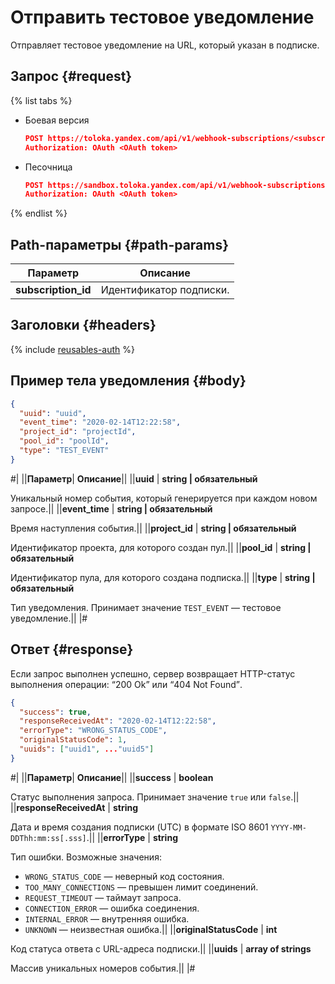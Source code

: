 # Отправить тестовое уведомление

Отправляет тестовое уведомление на URL, который указан в подписке.

## Запрос {#request}

{% list tabs %}

- Боевая версия

  ```json
  POST https://toloka.yandex.com/api/v1/webhook-subscriptions/<subscription_id>/test
  Authorization: OAuth <OAuth token>
  ```

- Песочница

  ```json
  POST https://sandbox.toloka.yandex.com/api/v1/webhook-subscriptions/<subscription_id>/test
  Authorization: OAuth <OAuth token>
  ```

{% endlist %}

## Path-параметры {#path-params}

Параметр | Описание
----- | -----
**subscription_id** | Идентификатор подписки.


## Заголовки {#headers}

{% include [reusables-auth](../_includes/reusables/id-reusables/auth.md) %}


## Пример тела уведомления {#body}

```json
{
  "uuid": "uuid",
  "event_time": "2020-02-14T12:22:58",
  "project_id": "projectId",
  "pool_id": "poolId",
  "type": "TEST_EVENT"
}
```

#|
||**Параметр**| **Описание**||
||**uuid** | **string \| обязательный**

Уникальный номер события, который генерируется при каждом новом запросе.||
||**event_time** | **string \| обязательный**

Время наступления события.||
||**project_id** | **string \| обязательный**

Идентификатор проекта, для которого создан пул.||
||**pool_id** | **string \| обязательный**

Идентификатор пула, для которого создана подписка.||
||**type** | **string \| обязательный**

Тип уведомления.
Принимает значение `TEST_EVENT` — тестовое уведомление.||
|#

## Ответ {#response}

Если запрос выполнен успешно, сервер возвращает HTTP-статус выполнения операции: <q>200 Ok</q> или <q>404 Not Found</q>.

```json
{
  "success": true,
  "responseReceivedAt": "2020-02-14T12:22:58",
  "errorType": "WRONG_STATUS_CODE",
  "originalStatusCode": 1,
  "uuids": ["uuid1", ..."uuid5"]
}
```

#|
||**Параметр**| **Описание**||
||**success** | **boolean**

Статус выполнения запроса.
Принимает значение `true` или `false`.||
||**responseReceivedAt** | **string**

Дата и время создания подписки (UTC) в формате ISO 8601 `YYYY-MM-DDThh:mm:ss[.sss]`.||
||**errorType** | **string**

Тип ошибки.
Возможные значения:
- `WRONG_STATUS_CODE` — неверный код состояния.
- `TOO_MANY_CONNECTIONS` — превышен лимит соединений.
- `REQUEST_TIMEOUT` — таймаут запроса.
- `CONNECTION_ERROR` — ошибка соединения.
- `INTERNAL_ERROR` — внутренняя ошибка.
- `UNKNOWN` — неизвестная ошибка.||
||**originalStatusCode** | **int**

Код статуса ответа с URL-адреса подписки.||
||**uuids** | **array of strings**

Массив уникальных номеров события.||
|#


